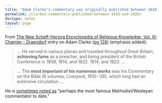```yaml
---
title: "Adam Clarke's commentary was originally published between 1810 and 1826"
permalink: /clarkes-commentary-published-between-1810-and-1826/
doctype: notes
layout: page
---
```


From [The New Schaff-Herzog Encyclopedia of Religious Knowledge, Vol. III: Chamier - Draendorf](http://www.ccel.org/ccel/schaff/encyc03) entry on Adam Clarke ([pg 126](http://www.ccel.org/ccel/schaff/encyc03/Page_126.html)) (emphasis added):

> ... He served in various places and traveled throughout Great Britain, **achieving fame** as a preacher, and being president of the British Conference in 1806, 1814, and 1822.
1814, and 1822. ...

> ... The **most important of his numerous works** was his Commentary on the Bible (8 volumes, Liverpool, 1810--26), which long had an extensive circulation. ...

He is [sometimes noted as](https://www.google.com/search?q=%22perhaps+the+most+famous+Methodist%2FWesleyan+commentator+to+date%22&btnK=Google+Search&oq=%22perhaps+the+most+famous+Methodist%2FWesleyan+commentator+to+date%22) "perhaps the most famous Methodist/Wesleyan commentator to date."
